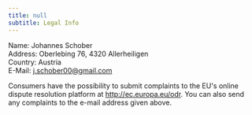 ```yaml
---
title: null
subtitle: Legal Info
---
```



Name: Johannes Schober  
Address: Oberlebing 76, 4320 Allerheiligen  
Country: Austria  
E-Mail: j.schober00@gmail.com  


Consumers have the possibility to submit complaints to the EU's online dispute resolution platform at <http://ec.europa.eu/odr>.
You can also send any complaints to the e-mail address given above.